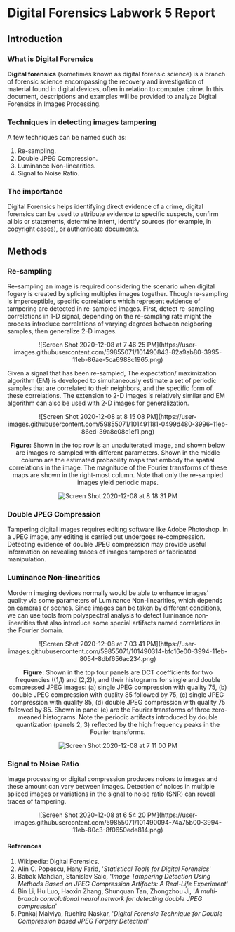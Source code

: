 Digital Forensics Labwork 5 Report
=====

## Introduction

### What is Digital Forensics

**Digital forensics** (sometimes known as digital forensic science) is a branch of forensic science encompassing the recovery and investigation of material found in digital devices, often in relation to computer crime. In this document, descriptions and examples will be provided to analyze Digital Forensics in Images Processing.

### Techniques in detecting images tampering

A few techniques can be named such as:

1. Re-sampling.
2. Double JPEG Compression.
3. Luminance Non-linearities.
4. Signal to Noise Ratio.

### The importance

Digital Forensics helps identifying direct evidence of a crime, digital forensics can be used to attribute evidence to specific suspects, confirm alibis or statements, determine intent, identify sources (for example, in copyright cases), or authenticate documents.

## Methods

### Re-sampling

Re-sampling an image is required considering the scenario when digital fogery is created by splicing multiples images together. Though re-sampling is imperceptible, specific correlations which represent evidence of tampering are detected in re-sampled images. First, detect re-sampling correlations in 1-D signal, depending on the re-sampling rate might the process introduce correlations of varying degrees between neigboring samples, then generalize 2-D images. 

<center>![Screen Shot 2020-12-08 at 7 46 25 PM](https://user-images.githubusercontent.com/59855071/101490843-82a9ab80-3995-11eb-86ae-5ca6988c1965.png)</center>

Given a signal that has been re-sampled, The expectation/ maximization algorithm (EM) is developed to simultaneously estimate a set of periodic samples that are correlated to their neighbors, and the specific form of these correlations. The extension to 2-D images is relatively similar and EM algorithm can also be used with 2-D images for generalization.

<center>![Screen Shot 2020-12-08 at 8 15 08 PM](https://user-images.githubusercontent.com/59855071/101491181-0499d480-3996-11eb-86ed-39a8c08c1ef1.png)

**Figure:** Shown in the top row is an unadulterated image, and shown below are images re-sampled with different parameters. Shown in the middle column are the estimated probability maps that embody the spatial correlations in the image. The magnitude of the Fourier transforms of these maps are shown in the right-most column. Note that only the re-sampled images yield periodic maps.

![Screen Shot 2020-12-08 at 8 18 31 PM](https://user-images.githubusercontent.com/59855071/101491285-25622a00-3996-11eb-884a-74b6a0096033.png)</center>

### Double JPEG Compression

Tampering digital images requires editing software like Adobe Photoshop. In a JPEG image, any editing is carried out undergoes re-compression. Detecting evidence of double JPEG compression may provide useful information on revealing traces of images tampered or fabricated manipulation.

### Luminance Non-linearities

Mordern imaging devices normally would be able to enhance images' quality via some parameters of Luminance Non-linearities, which depends on cameras or scenes. Since images can be taken by different conditions, we can use tools from polyspectral analysis to detect luminance non-linearities that also introduce some special artifacts named correlations in the Fourier domain. 

<center>![Screen Shot 2020-12-08 at 7 03 41 PM](https://user-images.githubusercontent.com/59855071/101490314-bfc16e00-3994-11eb-8054-8dbf656ac234.png)

**Figure:** Shown in the top four panels are DCT coefficients for two frequencies ((1,1) and (2,2)),  and their histograms for single and double compressed JPEG images: (a) single JPEG compression with quality 75, (b) double JPEG compression with quality 85 followed by 75,  (c) single JPEG compression with quality 85,  (d) double JPEG compression with quality 75 followed by 85. Shown in panel (e) are the Fourier transforms of three zero-meaned histograms. Note the periodic artifacts introduced by double quantization (panels 2, 3)  reflected by the high frequency peaks in the Fourier transforms.

![Screen Shot 2020-12-08 at 7 11 00 PM](https://user-images.githubusercontent.com/59855071/101490397-db2c7900-3994-11eb-8d94-865bef580680.png)</center>

### Signal to Noise Ratio

Image processing or digital compression produces noices to images and these amount can vary between images. Detection of noices in multiple spliced images or variations in the signal to noise ratio (SNR) can reveal traces of tampering. 

<center>![Screen Shot 2020-12-08 at 6 54 20 PM](https://user-images.githubusercontent.com/59855071/101490094-74a75b00-3994-11eb-80c3-8f0650ede814.png)</center>

#### References

1. Wikipedia: Digital Forensics.
2. Alin C. Popescu, Hany Farid, '*Statistical Tools for Digital Forensics*'
3. Babak Mahdian, Stanislav Saic, '*Image Tampering Detection Using Methods Based on JPEG Compression Artifacts: A Real-Life Experiment*'
4. Bin Li, Hu Luo, Haoxin Zhang, Shunquan Tan, Zhongzhou Ji, '*A multi-branch convolutional neural network for detecting double JPEG compression*'
5. Pankaj Malviya, Ruchira Naskar, '*Digital Forensic Technique for Double Compression based JPEG Forgery Detection*'


